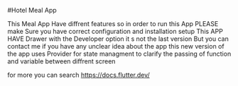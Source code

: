 #Hotel Meal App


This Meal App Have diffrent features so in order to run this App PLEASE make Sure you have correct configuration and installation setup 
This APP HAVE Drawer with the Developer option it s not the last version But you can contact me if you have any unclear idea about the app 
this new version of the app  uses Provider for state  managment to clarify the passing of function and variable between diffrent screen




for more you can search https://docs.flutter.dev/
